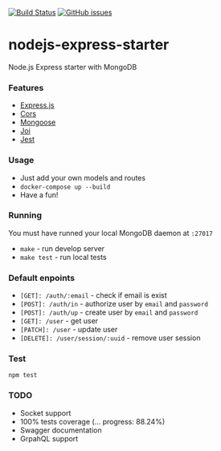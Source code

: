 [![Build Status](https://travis-ci.org/salikovpro/nodejs-express-starter.svg?branch=master)](https://travis-ci.org/salikovpro/nodejs-express-starter)
[![GitHub issues](https://img.shields.io/github/issues/salikovpro/nodejs-express-starter.svg)](https://GitHub.com/salikovpro/nodejs-express-starter/issues/)

# nodejs-express-starter
Node.js Express starter with MongoDB

### Features
* [Express.js](http://expressjs.com)
* [Cors](https://github.com/expressjs/cors)
* [Mongoose](http://mongoosejs.com)
* [Joi](https://github.com/hapijs/joi)
* [Jest](https://facebook.github.io/jest)

### Usage
* Just add your own models and routes
* ``docker-compose up --build``
* Have a fun!

### Running
You must have runned your local MongoDB daemon at `:27017`
* ``make`` - run develop server
* ``make test`` - run local tests

### Default enpoints
* ``[GET]: /auth/:email`` - check if email is exist
* ``[POST]: /auth/in`` - authorize user by `email` and `password`
* ``[POST]: /auth/up`` - create user by `email` and `password`
* ``[GET]: /user`` - get user
* ``[PATCH]: /user`` - update user
* ``[DELETE]: /user/session/:uuid`` - remove user session

### Test
``npm test``

### TODO
* Socket support
* 100% tests coverage (... progress: 88.24%)
* Swagger documentation
* GrpahQL support
